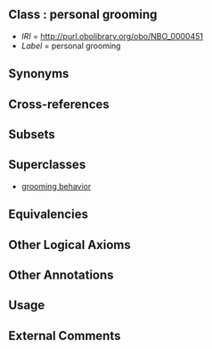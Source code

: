 
## Class : personal grooming

 * *IRI* = http://purl.obolibrary.org/obo/NBO_0000451
 * *Label* = personal grooming

## Synonyms


## Cross-references


## Subsets


## Superclasses

 * [grooming behavior](../../NBO/27/NBO_0000027.md)

## Equivalencies


## Other Logical Axioms


## Other Annotations


## Usage


## External Comments


